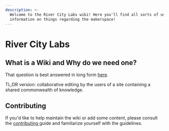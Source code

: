 ```yaml
---
description: >-
  Welcome to the River City Labs wiki! Here you'll find all sorts of useful
  information on things regarding the makerspace!
---
```


# River City Labs

## What is a Wiki and Why do we need one?

That question is best answered in long form [here](https://business.tutsplus.com/tutorials/what-are-wikis-and-why-should-you-use-them--cms-19540).  
  
TL;DR version: collaborative editing by the users of a site containing a shared commonwealth of knowledge.

## Contributing

If you'd like to help maintain the wiki or add some content, please consult the [contributing ](guides/contributing.md)guide and familiarize yourself with the guidelines.

